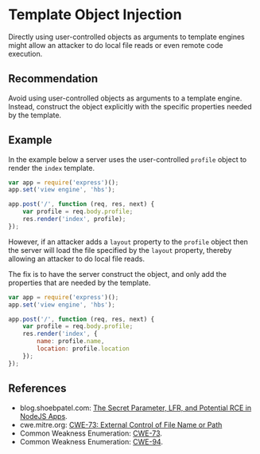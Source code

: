 # Template Object Injection
Directly using user-controlled objects as arguments to template engines might allow an attacker to do local file reads or even remote code execution.


## Recommendation
Avoid using user-controlled objects as arguments to a template engine. Instead, construct the object explicitly with the specific properties needed by the template.


## Example
In the example below a server uses the user-controlled `profile` object to render the `index` template.


```javascript
var app = require('express')();
app.set('view engine', 'hbs');

app.post('/', function (req, res, next) {
    var profile = req.body.profile;
    res.render('index', profile);
});
```
However, if an attacker adds a `layout` property to the `profile` object then the server will load the file specified by the `layout` property, thereby allowing an attacker to do local file reads.

The fix is to have the server construct the object, and only add the properties that are needed by the template.


```javascript
var app = require('express')();
app.set('view engine', 'hbs');

app.post('/', function (req, res, next) {
    var profile = req.body.profile;
    res.render('index', {
        name: profile.name,
        location: profile.location
    });
});
```

## References
* blog.shoebpatel.com: [The Secret Parameter, LFR, and Potential RCE in NodeJS Apps](https://blog.shoebpatel.com/2021/01/23/The-Secret-Parameter-LFR-and-Potential-RCE-in-NodeJS-Apps/).
* cwe.mitre.org: [CWE-73: External Control of File Name or Path](https://cwe.mitre.org/data/definitions/73.html)
* Common Weakness Enumeration: [CWE-73](https://cwe.mitre.org/data/definitions/73.html).
* Common Weakness Enumeration: [CWE-94](https://cwe.mitre.org/data/definitions/94.html).
